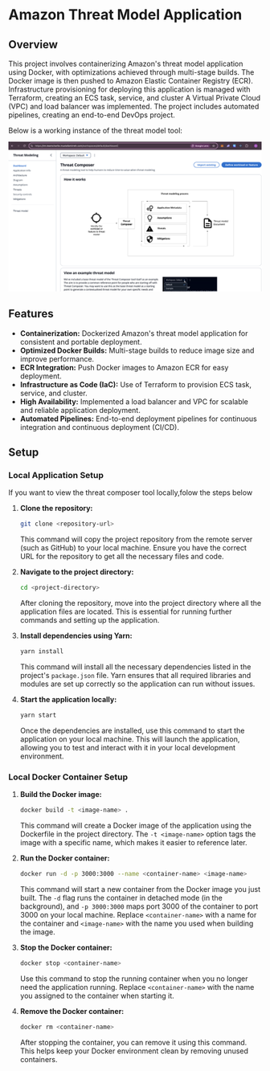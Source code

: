 # Amazon Threat Model Application

## Overview
This project involves containerizing Amazon's threat model application using Docker, with optimizations achieved through multi-stage builds. The Docker image is then pushed to Amazon Elastic Container Registry (ECR). Infrastructure provisioning for deploying this application is managed with Terraform, creating an ECS task, service, and cluster A Virtual Private Cloud (VPC) and load balancer was implemented. The project includes automated pipelines, creating an end-to-end DevOps project.

Below is a working instance of the threat model tool:

![alt text](image.png)


## Features
- **Containerization:** Dockerized Amazon's threat model application for consistent and portable deployment.
- **Optimized Docker Builds:** Multi-stage builds to reduce image size and improve performance.
- **ECR Integration:** Push Docker images to Amazon ECR for easy deployment.
- **Infrastructure as Code (IaC):** Use of Terraform to provision ECS task, service, and cluster.
- **High Availability:** Implemented a load balancer and VPC for scalable and reliable application deployment.
- **Automated Pipelines:** End-to-end deployment pipelines for continuous integration and continuous deployment (CI/CD).

## Setup


### Local Application Setup

If you want to view the threat composer tool locally,folow the steps below

1. **Clone the repository:**
   ```bash
   git clone <repository-url>
   ```
   This command will copy the project repository from the remote server (such as GitHub) to your local machine. Ensure you have the correct URL for the repository to get all the necessary files and code.

2. **Navigate to the project directory:**
   ```bash
   cd <project-directory>
   ```
   After cloning the repository, move into the project directory where all the application files are located. This is essential for running further commands and setting up the application.

3. **Install dependencies using Yarn:**
   ```bash
   yarn install
   ```
   This command will install all the necessary dependencies listed in the project's `package.json` file. Yarn ensures that all required libraries and modules are set up correctly so the application can run without issues.

4. **Start the application locally:**
   ```bash
   yarn start
   ```
   Once the dependencies are installed, use this command to start the application on your local machine. This will launch the application, allowing you to test and interact with it in your local development environment.

### Local Docker Container Setup
1. **Build the Docker image:**
   ```bash
   docker build -t <image-name> .
   ```
   This command will create a Docker image of the application using the Dockerfile in the project directory. The `-t <image-name>` option tags the image with a specific name, which makes it easier to reference later.

2. **Run the Docker container:**
   ```bash
   docker run -d -p 3000:3000 --name <container-name> <image-name>
   ```
   This command will start a new container from the Docker image you just built. The `-d` flag runs the container in detached mode (in the background), and `-p 3000:3000` maps port 3000 of the container to port 3000 on your local machine. Replace `<container-name>` with a name for the container and `<image-name>` with the name you used when building the image.

3. **Stop the Docker container:**
   ```bash
   docker stop <container-name>
   ```
   Use this command to stop the running container when you no longer need the application running. Replace `<container-name>` with the name you assigned to the container when starting it.

4. **Remove the Docker container:**
   ```bash
   docker rm <container-name>
   ```
   After stopping the container, you can remove it using this command. This helps keep your Docker environment clean by removing unused containers.

